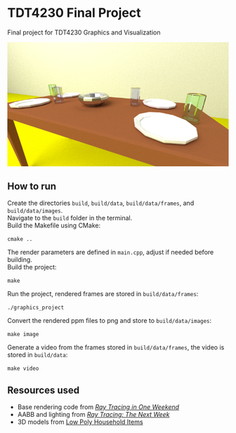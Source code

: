 # TDT4230 Final Project
Final project for TDT4230 Graphics and Visualization

![Rendered image](https://github.com/markuSolli/tdt4230-project/blob/main/res/images/image.png)

## How to run
Create the directories `build`, `build/data`, `build/data/frames`, and `build/data/images`.  
Navigate to the `build` folder in the terminal.  
Build the Makefile using CMake:
```
cmake ..
```
The render parameters are defined in `main.cpp`, adjust if needed before building.  
Build the project:
```
make
```
Run the project, rendered frames are stored in `build/data/frames`:
```
./graphics_project
```
Convert the rendered ppm files to png and store to `build/data/images`:
```
make image
```
Generate a video from the frames stored in `build/data/frames`, the video is stored in `build/data`:
```
make video
```

## Resources used
- Base rendering code from [_Ray Tracing in One Weekend_](https://raytracing.github.io/books/RayTracingInOneWeekend.html)
- AABB and lighting from [_Ray Tracing: The Next Week_](https://raytracing.github.io/books/RayTracingTheNextWeek.html)
- 3D models from [Low Poly Household Items](https://lowpolyassets.itch.io/low-poly-household-item-pack)
